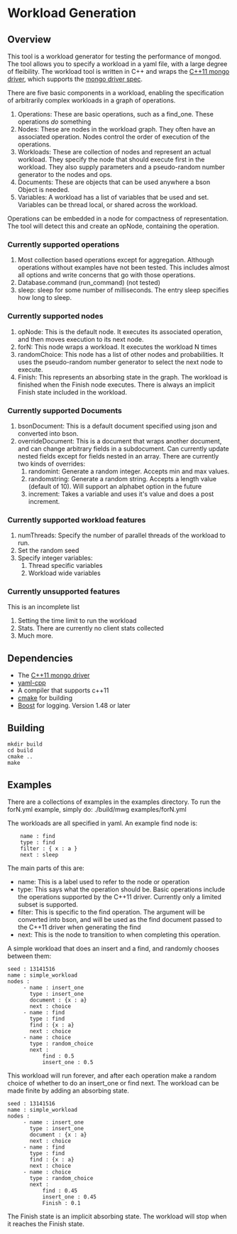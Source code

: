 Workload Generation
===================

Overview
--------

This tool is a workload generator for testing the performance of
mongod. The tool allows you to specify a workload in a yaml file, with
a large degree of fleibility. The workload tool is written in C++ and
wraps the
[C++11 mongo driver](https://github.com/mongodb/mongo-cxx-driver/tree/master),
which supports the
[mongo driver spec](https://github.com/mongodb/specifications/blob/master/source/crud/crud.rst).

There are five basic components in a workload, enabling the
specification of arbitrarily complex workloads in a graph of
operations. 
1. Operations: These are basic operations, such as a find_one. These
   operations *do* something
2. Nodes: These are nodes in the workload graph. They often have an
   associated operation. Nodes control the order of execution of the
   operations.
3. Workloads: These are collection of nodes and represent an actual
   workload. They specify the node that should execute first in the
   workload. They also supply parameters and a pseudo-random number
   generator to the nodes and ops. 
4. Documents: These are objects that can be used anywhere a bson
   Object is needed.
5. Variables: A workload has a list of variables that be used and
   set. Variables can be thread local, or shared across the workload. 

Operations can be embedded in a node for compactness of
representation. The tool will detect this and create an opNode,
containing the operation. 

### Currently supported operations

1. Most collection based operations except for aggregation. Although
   operations without examples have not been tested. This includes
   almost all options and write concerns that go with those
   operations. 
2. Database.command (run_command) (not tested)
3. sleep: sleep for some number of milliseconds. The entry sleep
   specifies how long to sleep. 

### Currently supported nodes

1. opNode: This is the default node. It executes its associated
   operation, and then moves execution to its next node.
2. forN: This node wraps a workload. It executes the workload N times
3. randomChoice: This node has a list of other nodes and
   probabilities. It uses the pseudo-random number generator to select
   the next node to execute.
4. Finish: This represents an absorbing state in the graph. The
   workload is finished when the Finish node executes. There is always
   an implicit Finish state included in the workload. 

### Currently supported Documents

1. bsonDocument: This is a default document specified using json and
   converted into bson.
2. overrideDocument: This is a document that wraps another document,
   and can change arbitrary fields in a subdocument. Can currently
   update nested fields except for fields nested in an array. There
   are currently two kinds of overrides:
   1. randomint: Generate a random integer. Accepts min and max
      values.
   2. randomstring: Generate a random string. Accepts a length value
      (default of 10). Will support an alphabet option in the future
   3. increment: Takes a variable and uses it's value and does a post
     increment.

### Currently supported workload features

1. numThreads: Specify the number of parallel threads of the workload
   to run.
2. Set the random seed
3. Specify integer variables:
   1. Thread specific variables
   2. Workload wide variables

### Currently unsupported features
This is an incomplete list

1. Setting the time limit to run the workload
2. Stats. There are currently no client stats collected
5. Much more. 

Dependencies
------------
* The [C++11 mongo driver](https://github.com/mongodb/mongo-cxx-driver/tree/master)
* [yaml-cpp](https://github.com/jbeder/yaml-cpp)
* A compiler that supports c++11
* [cmake](http://www.cmake.org/) for building
* [Boost](http://www.boost.org/) for logging. Version 1.48 or later

Building
--------

    mkdir build
    cd build
    cmake ..
    make

Examples
--------

There are a collections of examples in the examples directory. To run
the forN.yml example, simply do:
    ./build/mwg examples/forN.yml

The workloads are all specified in yaml. An example find node is:

        name : find
        type : find
        filter : { x : a }
        next : sleep

The main parts of this are:
* name: This is a label used to refer to the node or operation
* type: This says what the operation should be. Basic operations
  include the operations supported by the C++11 driver. Currently only
  a limited subset is supported.
* filter: This is specific to the find operation. The argument will be
  converted into bson, and will be used as the find document passed
  to the C++11 driver when generating the find
* next: This is the node to transition to when completing this
  operation.

A simple workload that does an insert and a find, and randomly
chooses between them:

    seed : 13141516
    name : simple_workload
    nodes :
         - name : insert_one
           type : insert_one
           document : {x : a}
           next : choice
         - name : find
           type : find
           find : {x : a}
           next : choice
         - name : choice
           type : random_choice
           next :
               find : 0.5
               insert_one : 0.5

This workload will run forever, and after each operation make a random
choice of whether to do an insert_one or find next. The workload can be
made finite by adding an absorbing state.

    seed : 13141516
    name : simple_workload
    nodes :
         - name : insert_one
           type : insert_one
           document : {x : a}
           next : choice
         - name : find
           type : find
           find : {x : a}
           next : choice
         - name : choice
           type : random_choice
           next :
               find : 0.45
               insert_one : 0.45
               Finish : 0.1

The Finish state is an implicit absorbing state. The workload will
stop when it reaches the Finish state. 
